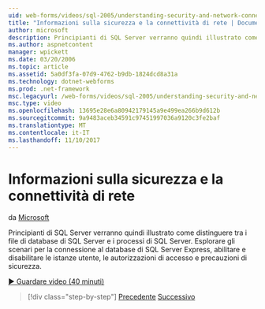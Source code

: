 ```yaml
---
uid: web-forms/videos/sql-2005/understanding-security-and-network-connectivity
title: "Informazioni sulla sicurezza e la connettività di rete | Documenti Microsoft"
author: microsoft
description: Principianti di SQL Server verranno quindi illustrato come distinguere tra i file di database di SQL Server e i processi di SQL Server. Esplorare gli scenari per la connessione a SQL Server e...
ms.author: aspnetcontent
manager: wpickett
ms.date: 03/20/2006
ms.topic: article
ms.assetid: 5a0df3fa-07d9-4762-b9db-1824dcd8a31a
ms.technology: dotnet-webforms
ms.prod: .net-framework
msc.legacyurl: /web-forms/videos/sql-2005/understanding-security-and-network-connectivity
msc.type: video
ms.openlocfilehash: 13695e28e6a80942179145a9e499ea266b9d612b
ms.sourcegitcommit: 9a9483aceb34591c97451997036a9120c3fe2baf
ms.translationtype: MT
ms.contentlocale: it-IT
ms.lasthandoff: 11/10/2017
---
```

<a name="understanding-security-and-network-connectivity"></a>Informazioni sulla sicurezza e la connettività di rete
====================
da [Microsoft](https://github.com/microsoft)

Principianti di SQL Server verranno quindi illustrato come distinguere tra i file di database di SQL Server e i processi di SQL Server. Esplorare gli scenari per la connessione al database di SQL Server Express, abilitare e disabilitare le istanze utente, le autorizzazioni di accesso e precauzioni di sicurezza.

[&#9654; Guardare video (40 minuti)](https://channel9.msdn.com/Blogs/ASP-NET-Site-Videos/understanding-security-and-network-connectivity)

>[!div class="step-by-step"]
[Precedente](more-structured-query-language.md)
[Successivo](connecting-your-web-application-to-sql-server-2005-express-edition.md)
